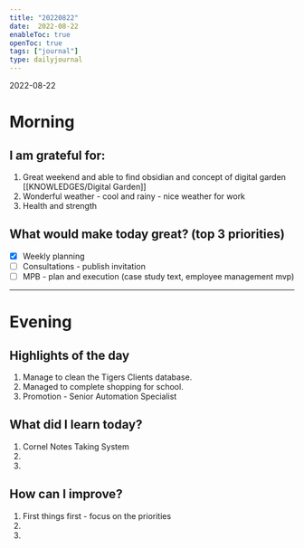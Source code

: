 ```yaml
---
title: "20220822"
date:  2022-08-22
enableToc: true
openToc: true
tags: ["journal"]
type: dailyjournal
---
```


 2022-08-22
# Morning
## I am grateful for:
1. Great weekend and able to find obsidian and concept of digital garden [[KNOWLEDGES/Digital Garden]]
2. Wonderful weather - cool and rainy - nice weather for work
3. Health and  strength

## What would make today great? (top 3 priorities)
- [x] Weekly planning
- [ ] Consultations - publish invitation 
- [ ] MPB - plan and execution (case study text, employee management mvp)

---
# Evening
## Highlights of the day
1.  Manage to clean the Tigers Clients database.
2.  Managed to complete shopping for school.
3.  Promotion - Senior Automation Specialist

## What did I learn today?
1. Cornel Notes Taking System
2. 
3. 

## How can I improve?
1. First things first - focus on the priorities  
2.  
3.  